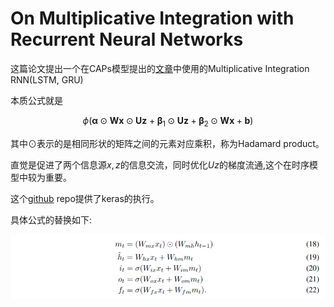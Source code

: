 # On Multiplicative Integration with Recurrent Neural Networks

这篇论文提出一个在CAPs模型提出的[文章](../Robotics_with_DL/Composable_Action-Conditioned_Predictors_Flexible_Off-Policy_Learning_for_Robot_Navigation.md)中使用的Multiplicative Integration RNN(LSTM, GRU)

本质公式就是

$$
\phi\left(\boldsymbol{\alpha} \odot \mathbf{W} \boldsymbol{x} \odot \mathbf{U} \boldsymbol{z}+\boldsymbol{\beta}_{1} \odot \mathbf{U} \boldsymbol{z}+\boldsymbol{\beta}_{2} \odot \mathbf{W} \boldsymbol{x}+\boldsymbol{b}\right)
$$

其中$\odot$表示的是相同形状的矩阵之间的元素对应乘积，称为Hadamard product。

直觉是促进了两个信息源$x, z$的信息交流，同时优化$Uz$的梯度流通,这个在时序模型中较为重要。

这个[github](https://github.com/titu1994/Keras-Multiplicative-LSTM) repo提供了keras的执行。

具体公式的替换如下:

![image](res/MultiplicativeLSTM.png)
